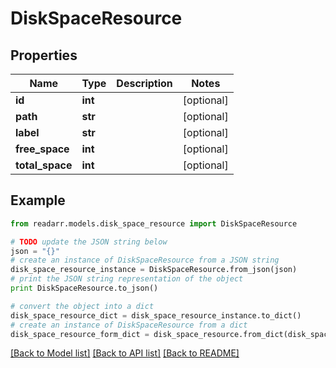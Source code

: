 # DiskSpaceResource


## Properties
Name | Type | Description | Notes
------------ | ------------- | ------------- | -------------
**id** | **int** |  | [optional] 
**path** | **str** |  | [optional] 
**label** | **str** |  | [optional] 
**free_space** | **int** |  | [optional] 
**total_space** | **int** |  | [optional] 

## Example

```python
from readarr.models.disk_space_resource import DiskSpaceResource

# TODO update the JSON string below
json = "{}"
# create an instance of DiskSpaceResource from a JSON string
disk_space_resource_instance = DiskSpaceResource.from_json(json)
# print the JSON string representation of the object
print DiskSpaceResource.to_json()

# convert the object into a dict
disk_space_resource_dict = disk_space_resource_instance.to_dict()
# create an instance of DiskSpaceResource from a dict
disk_space_resource_form_dict = disk_space_resource.from_dict(disk_space_resource_dict)
```
[[Back to Model list]](../README.md#documentation-for-models) [[Back to API list]](../README.md#documentation-for-api-endpoints) [[Back to README]](../README.md)


